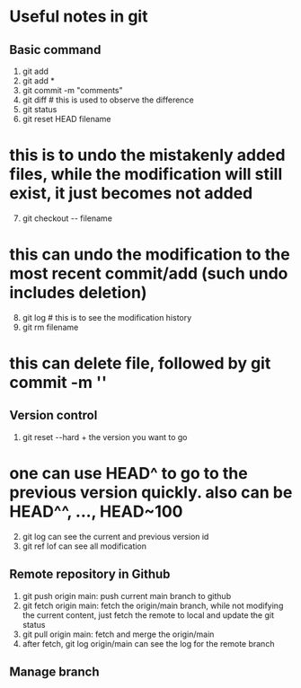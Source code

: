 # Useful notes in git

## Basic command
1. git add
2. git add *
3. git commit -m "comments"
4. git diff # this is used to observe the difference
5. git status
6. git reset HEAD filename  
 # this is to undo the mistakenly added files, while the modification will still exist, it just becomes not added
7. git checkout -- filename  
 # this can undo the modification to the most recent commit/add (such undo includes deletion)
8. git log # this is to see the modification history
9. git rm filename  
 # this can delete file, followed by git commit -m ''

## Version control

1. git reset --hard + the version you want to go  
 # one can use HEAD^ to go to the previous version quickly. also can be HEAD^^, ..., HEAD~100
2. git log can see the current and previous version id 
3. git ref lof can see all modification

## Remote repository in Github

1. git push origin main: push current main branch to github
2. git fetch origin main: fetch the origin/main branch, while not modifying the current content, just fetch the remote to local and update the git status
3. git pull origin main: fetch and merge the origin/main
4. after fetch, git log origin/main can see the log for the remote branch

## Manage branch
